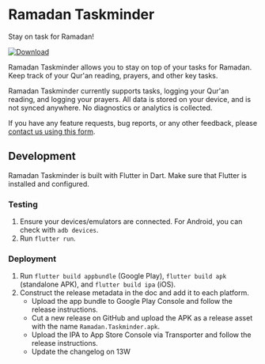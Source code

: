 # Ramadan Taskminder

Stay on task for Ramadan!

[![Download](https://img.shields.io/badge/-download-%23A9C5B8?style=for-the-badge)](https://13willow.com/project/ramadan-taskminder?utm_source=gh)

Ramadan Taskminder allows you to stay on top of your tasks for Ramadan. Keep track
of your Qur'an reading, prayers, and other key tasks.

Ramadan Taskminder currently supports tasks, logging your Qur'an reading, and logging
your prayers. All data is stored on your device, and is not synced anywhere. No
diagnostics or analytics is collected.

If you have any feature requests, bug reports, or any other feedback, please
[contact us using this form](https://docs.google.com/forms/d/e/1FAIpQLScqajYl3qmnkdb48voPwN88LENp6XPxPh4eYQzgZUhAluqGWg/viewform).

## Development

Ramadan Taskminder is built with Flutter in Dart. Make sure that Flutter is installed and configured.

### Testing

1. Ensure your devices/emulators are connected. For Android, you can check with `adb devices`.
2. Run `flutter run`.

### Deployment

1. Run `flutter build appbundle` (Google Play), `flutter build apk` (standalone APK), and `flutter build ipa` (iOS).
2. Construct the release metadata in the doc and add it to each platform.
   - Upload the app bundle to Google Play Console and follow the release instructions.
   - Cut a new release on GitHub and upload the APK as a release asset with the name `Ramadan.Taskminder.apk`.
   - Upload the IPA to App Store Console via Transporter and follow the release instructions.
   - Update the changelog on 13W
